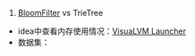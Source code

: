 1. [BloomFilter]([http://cyhone.com/2017/02/07/Introduce-to-BloomFilter/](http://cyhone.com/2017/02/07/Introduce-to-BloomFilter/)) vs TrieTree

* idea中查看内存使用情况：[VisuaLVM Launcher](https://plugins.jetbrains.com/plugin/7115-visualvm-launcher)
* 数据集：